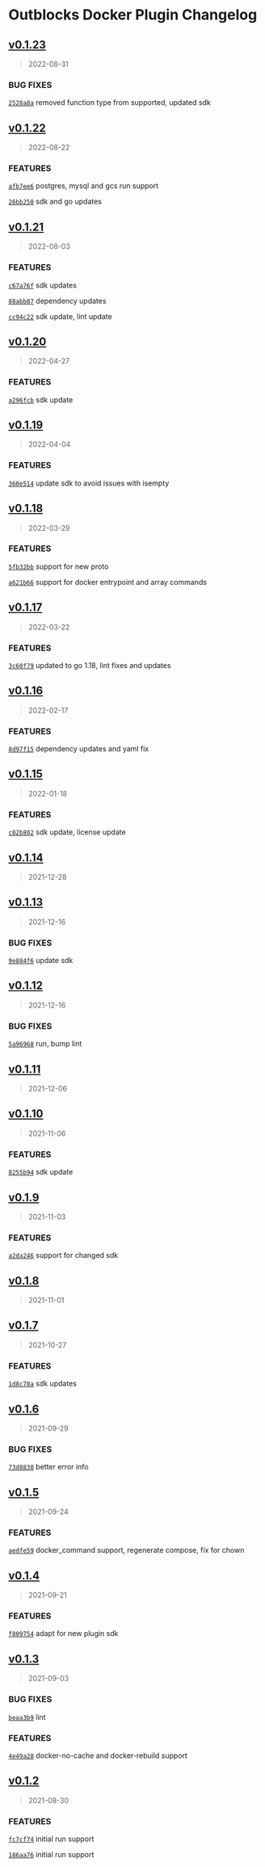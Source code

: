 # Outblocks Docker Plugin Changelog

## [v0.1.23](https://github.com/outblocks/cli-plugin-docker/compare/v0.1.22...v0.1.23)

> 2022-08-31

### BUG FIXES

[`2528a8a`](https://github.com/outblocks/cli-plugin-docker/commit/2528a8a99bf3da1906435fbfe2b3e3a8b7753c42) removed function type from supported, updated sdk

## [v0.1.22](https://github.com/outblocks/cli-plugin-docker/compare/v0.1.21...v0.1.22)

> 2022-08-22

### FEATURES

[`afb7ee6`](https://github.com/outblocks/cli-plugin-docker/commit/afb7ee67053a910e1e95cdd80ba85e4f72e2cf86) postgres, mysql and gcs run support

[`26bb250`](https://github.com/outblocks/cli-plugin-docker/commit/26bb250aa0a726b6172b74859ff5cfdda4a0befc) sdk and go updates

## [v0.1.21](https://github.com/outblocks/cli-plugin-docker/compare/v0.1.20...v0.1.21)

> 2022-08-03

### FEATURES

[`c67a76f`](https://github.com/outblocks/cli-plugin-docker/commit/c67a76fc337b5d50667d0affae72b0c664e10a38) sdk updates

[`88abb87`](https://github.com/outblocks/cli-plugin-docker/commit/88abb878699a1d4ae57e043437e9d4f676720646) dependency updates

[`cc94c22`](https://github.com/outblocks/cli-plugin-docker/commit/cc94c227ed73ce8b697a987077d6609d161d2745) sdk update, lint update

## [v0.1.20](https://github.com/outblocks/cli-plugin-docker/compare/v0.1.19...v0.1.20)

> 2022-04-27

### FEATURES

[`a296fcb`](https://github.com/outblocks/cli-plugin-docker/commit/a296fcbdf1073b3e0e4fc63cd39a202da60060e4) sdk update

## [v0.1.19](https://github.com/outblocks/cli-plugin-docker/compare/v0.1.18...v0.1.19)

> 2022-04-04

### FEATURES

[`360e514`](https://github.com/outblocks/cli-plugin-docker/commit/360e514897aaa7bc008eb0310b4f18d93ae1db31) update sdk to avoid issues with isempty

## [v0.1.18](https://github.com/outblocks/cli-plugin-docker/compare/v0.1.17...v0.1.18)

> 2022-03-29

### FEATURES

[`5fb32bb`](https://github.com/outblocks/cli-plugin-docker/commit/5fb32bb539c4b98961db3b3d55bcf14b1a1a07f7) support for new proto

[`a621b66`](https://github.com/outblocks/cli-plugin-docker/commit/a621b66b387b4d789ee16452f6435430c5b59d68) support for docker entrypoint and array commands

## [v0.1.17](https://github.com/outblocks/cli-plugin-docker/compare/v0.1.16...v0.1.17)

> 2022-03-22

### FEATURES

[`3c60f79`](https://github.com/outblocks/cli-plugin-docker/commit/3c60f79666cd98e86359e75d6da5aca870fafba0) updated to go 1.18, lint fixes and updates

## [v0.1.16](https://github.com/outblocks/cli-plugin-docker/compare/v0.1.15...v0.1.16)

> 2022-02-17

### FEATURES

[`8d97f15`](https://github.com/outblocks/cli-plugin-docker/commit/8d97f15129fc9a8e378d5e4202c48d370b2f043b) dependency updates and yaml fix

## [v0.1.15](https://github.com/outblocks/cli-plugin-docker/compare/v0.1.14...v0.1.15)

> 2022-01-18

### FEATURES

[`c02b802`](https://github.com/outblocks/cli-plugin-docker/commit/c02b802905cd101a2a80de3bef112884cada66c6) sdk update, license update

## [v0.1.14](https://github.com/outblocks/cli-plugin-docker/compare/v0.1.13...v0.1.14)

> 2021-12-28

## [v0.1.13](https://github.com/outblocks/cli-plugin-docker/compare/v0.1.12...v0.1.13)

> 2021-12-16

### BUG FIXES

[`9e884f6`](https://github.com/outblocks/cli-plugin-docker/commit/9e884f6e3c24d7e32b8c209524fd2f2677a7d124) update sdk

## [v0.1.12](https://github.com/outblocks/cli-plugin-docker/compare/v0.1.11...v0.1.12)

> 2021-12-16

### BUG FIXES

[`5a96968`](https://github.com/outblocks/cli-plugin-docker/commit/5a9696852825597a5fe88dbb29064e9ae81622b4) run, bump lint

## [v0.1.11](https://github.com/outblocks/cli-plugin-docker/compare/v0.1.10...v0.1.11)

> 2021-12-06

## [v0.1.10](https://github.com/outblocks/cli-plugin-docker/compare/v0.1.9...v0.1.10)

> 2021-11-06

### FEATURES

[`8255b94`](https://github.com/outblocks/cli-plugin-docker/commit/8255b9401ccbe99e30c75d206f092a628a607ce6) sdk update

## [v0.1.9](https://github.com/outblocks/cli-plugin-docker/compare/v0.1.8...v0.1.9)

> 2021-11-03

### FEATURES

[`a2da246`](https://github.com/outblocks/cli-plugin-docker/commit/a2da246c7b6be07465c709ced97f99a09636528b) support for changed sdk

## [v0.1.8](https://github.com/outblocks/cli-plugin-docker/compare/v0.1.7...v0.1.8)

> 2021-11-01

## [v0.1.7](https://github.com/outblocks/cli-plugin-docker/compare/v0.1.6...v0.1.7)

> 2021-10-27

### FEATURES

[`1d8c78a`](https://github.com/outblocks/cli-plugin-docker/commit/1d8c78ab4bf929bb30347b59fc7f57d54efdd6fa) sdk updates

## [v0.1.6](https://github.com/outblocks/cli-plugin-docker/compare/v0.1.5...v0.1.6)

> 2021-09-29

### BUG FIXES

[`73d8838`](https://github.com/outblocks/cli-plugin-docker/commit/73d8838477adff19f6d2ea7a051d12130c364521) better error info

## [v0.1.5](https://github.com/outblocks/cli-plugin-docker/compare/v0.1.4...v0.1.5)

> 2021-09-24

### FEATURES

[`aedfe59`](https://github.com/outblocks/cli-plugin-docker/commit/aedfe592651abaf2b1bc22f7db8ca04241971686) docker_command support, regenerate compose, fix for chown

## [v0.1.4](https://github.com/outblocks/cli-plugin-docker/compare/v0.1.3...v0.1.4)

> 2021-09-21

### FEATURES

[`f809754`](https://github.com/outblocks/cli-plugin-docker/commit/f8097545e8a910b9b06f6a0767bc1123ac63fe51) adapt for new plugin sdk

## [v0.1.3](https://github.com/outblocks/cli-plugin-docker/compare/v0.1.2...v0.1.3)

> 2021-09-03

### BUG FIXES

[`beaa3b9`](https://github.com/outblocks/cli-plugin-docker/commit/beaa3b939617ee46d9448f8853610e59b27edb1f) lint

### FEATURES

[`4e49a28`](https://github.com/outblocks/cli-plugin-docker/commit/4e49a28e91d8f78b472be0f7e4f054246732937c) docker-no-cache and docker-rebuild support

## [v0.1.2](https://github.com/outblocks/cli-plugin-docker/compare/v0.1.1...v0.1.2)

> 2021-08-30

### FEATURES

[`fc7cf74`](https://github.com/outblocks/cli-plugin-docker/commit/fc7cf74285a653fa5f3701872c1fa43cae0cc137) initial run support

[`186aa76`](https://github.com/outblocks/cli-plugin-docker/commit/186aa7616169517e93792c21f090781f67f32cdc) initial run support
